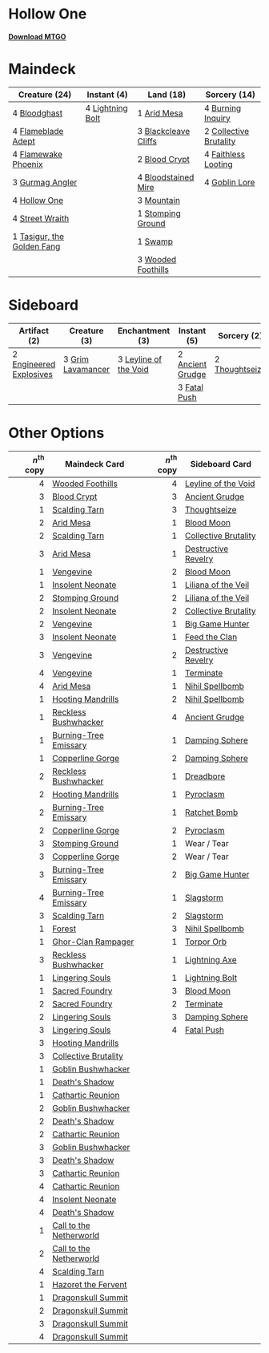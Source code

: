 # Hollow One

#### [Download MTGO](../collection/Hollow%20One/Hollow%20One.txt)
# Maindeck

|                                           Creature (24)                                           |                                       Instant (4)                                       |                                           Land (18)                                           |                                          Sorcery (14)                                           |
|---------------------------------------------------------------------------------------------------|-----------------------------------------------------------------------------------------|-----------------------------------------------------------------------------------------------|-------------------------------------------------------------------------------------------------|
|4 [Bloodghast](http://gatherer.wizards.com/Pages/Card/Details.aspx?multiverseid=438648)            |4 [Lightning Bolt](http://gatherer.wizards.com/Pages/Card/Details.aspx?multiverseid=None)|1 [Arid Mesa](http://gatherer.wizards.com/Pages/Card/Details.aspx?multiverseid=426054)         |4 [Burning Inquiry](http://gatherer.wizards.com/Pages/Card/Details.aspx?multiverseid=191096)     |
|4 [Flameblade Adept](http://gatherer.wizards.com/Pages/Card/Details.aspx?multiverseid=426833)      |                                                                                         |3 [Blackcleave Cliffs](http://gatherer.wizards.com/Pages/Card/Details.aspx?multiverseid=209401)|2 [Collective Brutality](http://gatherer.wizards.com/Pages/Card/Details.aspx?multiverseid=414380)|
|4 [Flamewake Phoenix](http://gatherer.wizards.com/Pages/Card/Details.aspx?multiverseid=None)       |                                                                                         |2 [Blood Crypt](http://gatherer.wizards.com/Pages/Card/Details.aspx?multiverseid=405093)       |4 [Faithless Looting](http://gatherer.wizards.com/Pages/Card/Details.aspx?multiverseid=None)     |
|3 [Gurmag Angler](http://gatherer.wizards.com/Pages/Card/Details.aspx?multiverseid=391850)         |                                                                                         |4 [Bloodstained Mire](http://gatherer.wizards.com/Pages/Card/Details.aspx?multiverseid=None)   |4 [Goblin Lore](http://gatherer.wizards.com/Pages/Card/Details.aspx?multiverseid=6602)           |
|4 [Hollow One](http://gatherer.wizards.com/Pages/Card/Details.aspx?multiverseid=430852)            |                                                                                         |3 [Mountain](http://gatherer.wizards.com/Pages/Card/Details.aspx?multiverseid=439604)          |                                                                                                 |
|4 [Street Wraith](http://gatherer.wizards.com/Pages/Card/Details.aspx?multiverseid=370428)         |                                                                                         |1 [Stomping Ground](http://gatherer.wizards.com/Pages/Card/Details.aspx?multiverseid=405110)   |                                                                                                 |
|1 [Tasigur, the Golden Fang](http://gatherer.wizards.com/Pages/Card/Details.aspx?multiverseid=None)|                                                                                         |1 [Swamp](http://gatherer.wizards.com/Pages/Card/Details.aspx?multiverseid=439603)             |                                                                                                 |
|                                                                                                   |                                                                                         |3 [Wooded Foothills](http://gatherer.wizards.com/Pages/Card/Details.aspx?multiverseid=None)    |                                                                                                 |


# Sideboard

|                                           Artifact (2)                                           |                                       Creature (3)                                       |                                        Enchantment (3)                                         |                                       Instant (5)                                       |                                       Sorcery (2)                                       |
|--------------------------------------------------------------------------------------------------|------------------------------------------------------------------------------------------|------------------------------------------------------------------------------------------------|-----------------------------------------------------------------------------------------|-----------------------------------------------------------------------------------------|
|2 [Engineered Explosives](http://gatherer.wizards.com/Pages/Card/Details.aspx?multiverseid=370549)|3 [Grim Lavamancer](http://gatherer.wizards.com/Pages/Card/Details.aspx?multiverseid=None)|3 [Leyline of the Void](http://gatherer.wizards.com/Pages/Card/Details.aspx?multiverseid=205013)|2 [Ancient Grudge](http://gatherer.wizards.com/Pages/Card/Details.aspx?multiverseid=None)|2 [Thoughtseize](http://gatherer.wizards.com/Pages/Card/Details.aspx?multiverseid=438676)|
|                                                                                                  |                                                                                          |                                                                                                |3 [Fatal Push](http://gatherer.wizards.com/Pages/Card/Details.aspx?multiverseid=423724)  |                                                                                         |


# Other Options

|*n*<sup>th</sup> copy|                                          Maindeck Card                                           |*n*<sup>th</sup> copy|                                        Sideboard Card                                         |
|--------------------:|--------------------------------------------------------------------------------------------------|--------------------:|-----------------------------------------------------------------------------------------------|
|                    4|[Wooded Foothills](http://gatherer.wizards.com/Pages/Card/Details.aspx?multiverseid=None)         |                    4|[Leyline of the Void](http://gatherer.wizards.com/Pages/Card/Details.aspx?multiverseid=205013) |
|                    3|[Blood Crypt](http://gatherer.wizards.com/Pages/Card/Details.aspx?multiverseid=405093)            |                    3|[Ancient Grudge](http://gatherer.wizards.com/Pages/Card/Details.aspx?multiverseid=None)        |
|                    1|[Scalding Tarn](http://gatherer.wizards.com/Pages/Card/Details.aspx?multiverseid=426069)          |                    3|[Thoughtseize](http://gatherer.wizards.com/Pages/Card/Details.aspx?multiverseid=438676)        |
|                    2|[Arid Mesa](http://gatherer.wizards.com/Pages/Card/Details.aspx?multiverseid=426054)              |                    1|[Blood Moon](http://gatherer.wizards.com/Pages/Card/Details.aspx?multiverseid=370419)          |
|                    2|[Scalding Tarn](http://gatherer.wizards.com/Pages/Card/Details.aspx?multiverseid=426069)          |                    1|[Collective Brutality](http://gatherer.wizards.com/Pages/Card/Details.aspx?multiverseid=414380)|
|                    3|[Arid Mesa](http://gatherer.wizards.com/Pages/Card/Details.aspx?multiverseid=426054)              |                    1|[Destructive Revelry](http://gatherer.wizards.com/Pages/Card/Details.aspx?multiverseid=373351) |
|                    1|[Vengevine](http://gatherer.wizards.com/Pages/Card/Details.aspx?multiverseid=None)                |                    2|[Blood Moon](http://gatherer.wizards.com/Pages/Card/Details.aspx?multiverseid=370419)          |
|                    1|[Insolent Neonate](http://gatherer.wizards.com/Pages/Card/Details.aspx?multiverseid=409922)       |                    1|[Liliana of the Veil](http://gatherer.wizards.com/Pages/Card/Details.aspx?multiverseid=None)   |
|                    2|[Stomping Ground](http://gatherer.wizards.com/Pages/Card/Details.aspx?multiverseid=405110)        |                    2|[Liliana of the Veil](http://gatherer.wizards.com/Pages/Card/Details.aspx?multiverseid=None)   |
|                    2|[Insolent Neonate](http://gatherer.wizards.com/Pages/Card/Details.aspx?multiverseid=409922)       |                    2|[Collective Brutality](http://gatherer.wizards.com/Pages/Card/Details.aspx?multiverseid=414380)|
|                    2|[Vengevine](http://gatherer.wizards.com/Pages/Card/Details.aspx?multiverseid=None)                |                    1|[Big Game Hunter](http://gatherer.wizards.com/Pages/Card/Details.aspx?multiverseid=134739)     |
|                    3|[Insolent Neonate](http://gatherer.wizards.com/Pages/Card/Details.aspx?multiverseid=409922)       |                    1|[Feed the Clan](http://gatherer.wizards.com/Pages/Card/Details.aspx?multiverseid=386535)       |
|                    3|[Vengevine](http://gatherer.wizards.com/Pages/Card/Details.aspx?multiverseid=None)                |                    2|[Destructive Revelry](http://gatherer.wizards.com/Pages/Card/Details.aspx?multiverseid=373351) |
|                    4|[Vengevine](http://gatherer.wizards.com/Pages/Card/Details.aspx?multiverseid=None)                |                    1|[Terminate](http://gatherer.wizards.com/Pages/Card/Details.aspx?multiverseid=None)             |
|                    4|[Arid Mesa](http://gatherer.wizards.com/Pages/Card/Details.aspx?multiverseid=426054)              |                    1|[Nihil Spellbomb](http://gatherer.wizards.com/Pages/Card/Details.aspx?multiverseid=442215)     |
|                    1|[Hooting Mandrills](http://gatherer.wizards.com/Pages/Card/Details.aspx?multiverseid=386558)      |                    2|[Nihil Spellbomb](http://gatherer.wizards.com/Pages/Card/Details.aspx?multiverseid=442215)     |
|                    1|[Reckless Bushwhacker](http://gatherer.wizards.com/Pages/Card/Details.aspx?multiverseid=407626)   |                    4|[Ancient Grudge](http://gatherer.wizards.com/Pages/Card/Details.aspx?multiverseid=None)        |
|                    1|[Burning-Tree Emissary](http://gatherer.wizards.com/Pages/Card/Details.aspx?multiverseid=426032)  |                    1|[Damping Sphere](http://gatherer.wizards.com/Pages/Card/Details.aspx?multiverseid=443101)      |
|                    1|[Copperline Gorge](http://gatherer.wizards.com/Pages/Card/Details.aspx?multiverseid=209408)       |                    2|[Damping Sphere](http://gatherer.wizards.com/Pages/Card/Details.aspx?multiverseid=443101)      |
|                    2|[Reckless Bushwhacker](http://gatherer.wizards.com/Pages/Card/Details.aspx?multiverseid=407626)   |                    1|[Dreadbore](http://gatherer.wizards.com/Pages/Card/Details.aspx?multiverseid=430622)           |
|                    2|[Hooting Mandrills](http://gatherer.wizards.com/Pages/Card/Details.aspx?multiverseid=386558)      |                    1|[Pyroclasm](http://gatherer.wizards.com/Pages/Card/Details.aspx?multiverseid=None)             |
|                    2|[Burning-Tree Emissary](http://gatherer.wizards.com/Pages/Card/Details.aspx?multiverseid=426032)  |                    1|[Ratchet Bomb](http://gatherer.wizards.com/Pages/Card/Details.aspx?multiverseid=None)          |
|                    2|[Copperline Gorge](http://gatherer.wizards.com/Pages/Card/Details.aspx?multiverseid=209408)       |                    2|[Pyroclasm](http://gatherer.wizards.com/Pages/Card/Details.aspx?multiverseid=None)             |
|                    3|[Stomping Ground](http://gatherer.wizards.com/Pages/Card/Details.aspx?multiverseid=405110)        |                    1|Wear / Tear                                                                                    |
|                    3|[Copperline Gorge](http://gatherer.wizards.com/Pages/Card/Details.aspx?multiverseid=209408)       |                    2|Wear / Tear                                                                                    |
|                    3|[Burning-Tree Emissary](http://gatherer.wizards.com/Pages/Card/Details.aspx?multiverseid=426032)  |                    2|[Big Game Hunter](http://gatherer.wizards.com/Pages/Card/Details.aspx?multiverseid=134739)     |
|                    4|[Burning-Tree Emissary](http://gatherer.wizards.com/Pages/Card/Details.aspx?multiverseid=426032)  |                    1|[Slagstorm](http://gatherer.wizards.com/Pages/Card/Details.aspx?multiverseid=214054)           |
|                    3|[Scalding Tarn](http://gatherer.wizards.com/Pages/Card/Details.aspx?multiverseid=426069)          |                    2|[Slagstorm](http://gatherer.wizards.com/Pages/Card/Details.aspx?multiverseid=214054)           |
|                    1|[Forest](http://gatherer.wizards.com/Pages/Card/Details.aspx?multiverseid=439605)                 |                    3|[Nihil Spellbomb](http://gatherer.wizards.com/Pages/Card/Details.aspx?multiverseid=442215)     |
|                    1|[Ghor-Clan Rampager](http://gatherer.wizards.com/Pages/Card/Details.aspx?multiverseid=None)       |                    1|[Torpor Orb](http://gatherer.wizards.com/Pages/Card/Details.aspx?multiverseid=233069)          |
|                    3|[Reckless Bushwhacker](http://gatherer.wizards.com/Pages/Card/Details.aspx?multiverseid=407626)   |                    1|[Lightning Axe](http://gatherer.wizards.com/Pages/Card/Details.aspx?multiverseid=113567)       |
|                    1|[Lingering Souls](http://gatherer.wizards.com/Pages/Card/Details.aspx?multiverseid=None)          |                    1|[Lightning Bolt](http://gatherer.wizards.com/Pages/Card/Details.aspx?multiverseid=None)        |
|                    1|[Sacred Foundry](http://gatherer.wizards.com/Pages/Card/Details.aspx?multiverseid=405106)         |                    3|[Blood Moon](http://gatherer.wizards.com/Pages/Card/Details.aspx?multiverseid=370419)          |
|                    2|[Sacred Foundry](http://gatherer.wizards.com/Pages/Card/Details.aspx?multiverseid=405106)         |                    2|[Terminate](http://gatherer.wizards.com/Pages/Card/Details.aspx?multiverseid=None)             |
|                    2|[Lingering Souls](http://gatherer.wizards.com/Pages/Card/Details.aspx?multiverseid=None)          |                    3|[Damping Sphere](http://gatherer.wizards.com/Pages/Card/Details.aspx?multiverseid=443101)      |
|                    3|[Lingering Souls](http://gatherer.wizards.com/Pages/Card/Details.aspx?multiverseid=None)          |                    4|[Fatal Push](http://gatherer.wizards.com/Pages/Card/Details.aspx?multiverseid=423724)          |
|                    3|[Hooting Mandrills](http://gatherer.wizards.com/Pages/Card/Details.aspx?multiverseid=386558)      |                     |                                                                                               |
|                    3|[Collective Brutality](http://gatherer.wizards.com/Pages/Card/Details.aspx?multiverseid=414380)   |                     |                                                                                               |
|                    1|[Goblin Bushwhacker](http://gatherer.wizards.com/Pages/Card/Details.aspx?multiverseid=177501)     |                     |                                                                                               |
|                    1|[Death's Shadow](http://gatherer.wizards.com/Pages/Card/Details.aspx?multiverseid=425889)         |                     |                                                                                               |
|                    1|[Cathartic Reunion](http://gatherer.wizards.com/Pages/Card/Details.aspx?multiverseid=417682)      |                     |                                                                                               |
|                    2|[Goblin Bushwhacker](http://gatherer.wizards.com/Pages/Card/Details.aspx?multiverseid=177501)     |                     |                                                                                               |
|                    2|[Death's Shadow](http://gatherer.wizards.com/Pages/Card/Details.aspx?multiverseid=425889)         |                     |                                                                                               |
|                    2|[Cathartic Reunion](http://gatherer.wizards.com/Pages/Card/Details.aspx?multiverseid=417682)      |                     |                                                                                               |
|                    3|[Goblin Bushwhacker](http://gatherer.wizards.com/Pages/Card/Details.aspx?multiverseid=177501)     |                     |                                                                                               |
|                    3|[Death's Shadow](http://gatherer.wizards.com/Pages/Card/Details.aspx?multiverseid=425889)         |                     |                                                                                               |
|                    3|[Cathartic Reunion](http://gatherer.wizards.com/Pages/Card/Details.aspx?multiverseid=417682)      |                     |                                                                                               |
|                    4|[Cathartic Reunion](http://gatherer.wizards.com/Pages/Card/Details.aspx?multiverseid=417682)      |                     |                                                                                               |
|                    4|[Insolent Neonate](http://gatherer.wizards.com/Pages/Card/Details.aspx?multiverseid=409922)       |                     |                                                                                               |
|                    4|[Death's Shadow](http://gatherer.wizards.com/Pages/Card/Details.aspx?multiverseid=425889)         |                     |                                                                                               |
|                    1|[Call to the Netherworld](http://gatherer.wizards.com/Pages/Card/Details.aspx?multiverseid=108832)|                     |                                                                                               |
|                    2|[Call to the Netherworld](http://gatherer.wizards.com/Pages/Card/Details.aspx?multiverseid=108832)|                     |                                                                                               |
|                    4|[Scalding Tarn](http://gatherer.wizards.com/Pages/Card/Details.aspx?multiverseid=426069)          |                     |                                                                                               |
|                    1|[Hazoret the Fervent](http://gatherer.wizards.com/Pages/Card/Details.aspx?multiverseid=429886)    |                     |                                                                                               |
|                    1|[Dragonskull Summit](http://gatherer.wizards.com/Pages/Card/Details.aspx?multiverseid=420909)     |                     |                                                                                               |
|                    2|[Dragonskull Summit](http://gatherer.wizards.com/Pages/Card/Details.aspx?multiverseid=420909)     |                     |                                                                                               |
|                    3|[Dragonskull Summit](http://gatherer.wizards.com/Pages/Card/Details.aspx?multiverseid=420909)     |                     |                                                                                               |
|                    4|[Dragonskull Summit](http://gatherer.wizards.com/Pages/Card/Details.aspx?multiverseid=420909)     |                     |                                                                                               |

